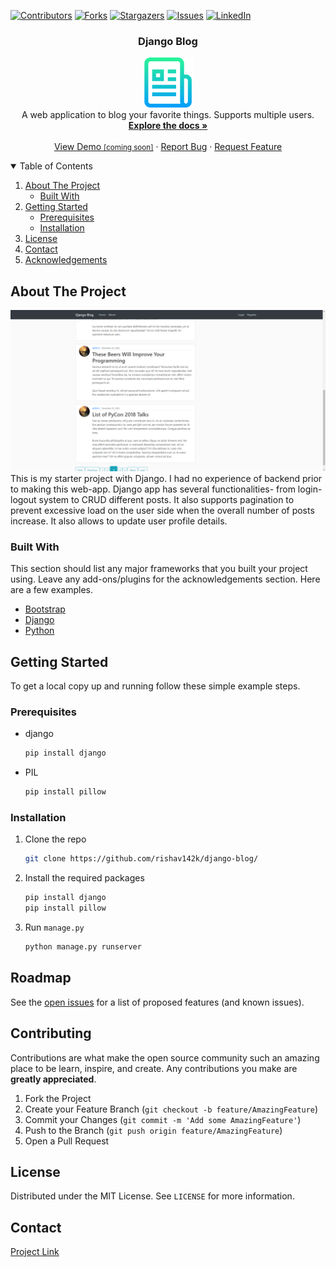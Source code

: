 <!-- PROJECT SHIELDS -->
<!--
*** I'm using markdown "reference style" links for readability.
*** Reference links are enclosed in brackets [ ] instead of parentheses ( ).
*** See the bottom of this document for the declaration of the reference variables
*** for contributors-url, forks-url, etc. This is an optional, concise syntax you may use.
*** https://www.markdownguide.org/basic-syntax/#reference-style-links
-->
[![Contributors][contributors-shield]][contributors-url]
[![Forks][forks-shield]][forks-url]
[![Stargazers][stars-shield]][stars-url]
[![Issues][issues-shield]][issues-url]
[![LinkedIn][linkedin-shield]][linkedin-url]


  <h3 align="center">Django Blog</h3>

  <p align="center">
    <a align="center" href="https://github.com/rishav142k/Django-blog/">
    <img src="img/logo.png" alt="Logo" width="80" height="80">
  </a>
  <br>
    A web application to blog your favorite things. Supports multiple users.
    <br />
    <a href="https://github.com/rishav142k/django-blog/"><strong>Explore the docs »</strong></a>
    <br />
    <br />
    <a href="https://github.com/rishav142k/django-blog/">View Demo <small>[coming soon]</small></a>
    ·
    <a href="https://github.com/rishav142k/django-blog/issues">Report Bug</a>
    ·
    <a href="https://github.com/rishav142k/django-blog/issues">Request Feature</a>
  </p>
</p>



<!-- TABLE OF CONTENTS -->
<details open="open">
  <summary>Table of Contents</summary>
  <ol>
    <li>
      <a href="#about-the-project">About The Project</a>
      <ul>
        <li><a href="#built-with">Built With</a></li>
      </ul>
    </li>
    <li>
      <a href="#getting-started">Getting Started</a>
      <ul>
        <li><a href="#prerequisites">Prerequisites</a></li>
        <li><a href="#installation">Installation</a></li>
      </ul>
    </li>
    <li><a href="#license">License</a></li>
    <li><a href="#contact">Contact</a></li>
    <li><a href="#acknowledgements">Acknowledgements</a></li>
  </ol>
</details>



<!-- ABOUT THE PROJECT -->
## About The Project
![Product Name Screen Shot][product-screenshot]
This is my starter project with Django. I had no experience of backend prior to making this web-app. Django app has several functionalities- from login-logout system to CRUD different posts. It also supports pagination to prevent excessive load on the user side when the overall number of posts increase. It also allows to update user profile details.

### Built With

This section should list any major frameworks that you built your project using. Leave any add-ons/plugins for the acknowledgements section. Here are a few examples.
* [Bootstrap](https://getbootstrap.com)
* [Django](https://www.djangoproject.com/)
* [Python](https://www.python.org/)



<!-- GETTING STARTED -->
## Getting Started

To get a local copy up and running follow these simple example steps.

### Prerequisites

* django
  ```sh
  pip install django
  ```
* PIL
  ```sh
  pip install pillow
  ```

### Installation

1. Clone the repo
   ```sh
   git clone https://github.com/rishav142k/django-blog/
   ```
3. Install the required packages
   ```Python
   pip install django
   pip install pillow
   
   ```
4. Run `manage.py`
   ```Python
   python manage.py runserver
   ```



<!-- ROADMAP -->
## Roadmap

See the [open issues](https://github.com/rishav142k/django-blog/issues) for a list of proposed features (and known issues).



<!-- CONTRIBUTING -->
## Contributing

Contributions are what make the open source community such an amazing place to be learn, inspire, and create. Any contributions you make are **greatly appreciated**.

1. Fork the Project
2. Create your Feature Branch (`git checkout -b feature/AmazingFeature`)
3. Commit your Changes (`git commit -m 'Add some AmazingFeature'`)
4. Push to the Branch (`git push origin feature/AmazingFeature`)
5. Open a Pull Request



<!-- LICENSE -->
## License

Distributed under the MIT License. See `LICENSE` for more information.



<!-- CONTACT -->
## Contact

<a href="https://github.com/rishav142k/django-blog/">Project Link </a>


<!-- MARKDOWN LINKS & IMAGES -->
<!-- https://www.markdownguide.org/basic-syntax/#reference-style-links -->
[contributors-shield]: https://img.shields.io/github/contributors/othneildrew/Best-README-Template.svg?style=for-the-badge
[contributors-url]: https://github.com/rishav142k/django-blog/graphs/contributors/
[forks-shield]: https://img.shields.io/github/forks/othneildrew/Best-README-Template.svg?style=for-the-badge
[forks-url]: https://github.com/rishav142k/django-blog/network/members
[stars-shield]: https://img.shields.io/github/stars/othneildrew/Best-README-Template.svg?style=for-the-badge
[stars-url]: https://github.com/rishav142k/django-blog/stargazers
[issues-shield]: https://img.shields.io/github/issues/othneildrew/Best-README-Template.svg?style=for-the-badge
[issues-url]: https://github.com/rishav142k/django-blog/issues
[linkedin-shield]: https://img.shields.io/badge/-LinkedIn-black.svg?style=for-the-badge&logo=linkedin&colorB=555
[linkedin-url]: https://www.linkedin.com/in/rishav-sharma-142k/
[product-screenshot]: img/screenshot.png
